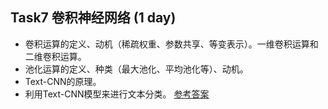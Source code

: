 ## Task7 卷积神经网络 (1 day)
* 卷积运算的定义、动机（稀疏权重、参数共享、等变表示）。一维卷积运算和二维卷积运算。
* 池化运算的定义、种类（最大池化、平均池化等）、动机。
* Text-CNN的原理。
* 利用Text-CNN模型来进行文本分类。
[参考答案](./../参考答案)